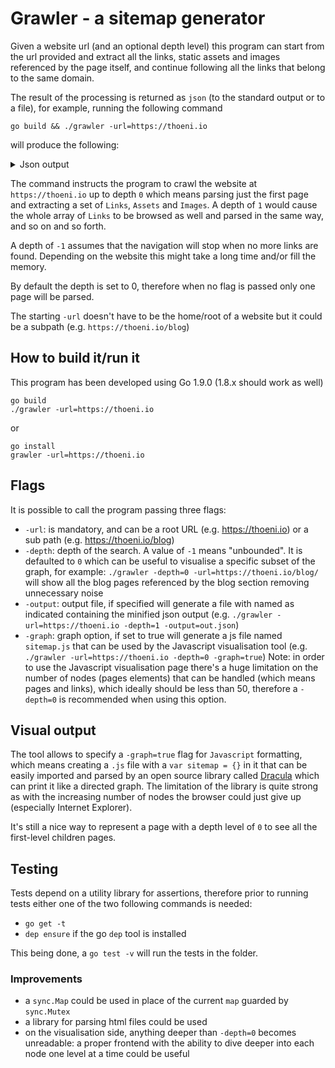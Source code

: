 # Grawler - a sitemap generator
Given a website url (and an optional depth level) this program can start from the url provided and extract all the links, static assets and images referenced by the page itself, and continue following all the links that belong to the same domain.

The result of the processing is returned as `json` (to the standard output or to a file), for example, running the following command

`go build && ./grawler -url=https://thoeni.io`

will produce the following:

<details><summary>Json output</summary><p>

```
{
   "https://thoeni.io": {
      "Url": "https://thoeni.io",
      "Links": [
         "https://thoeni.io/tags/java",
         "https://thoeni.io/tags/conferences",
         "https://thoeni.io/",
         "https://thoeni.io/page/resources",
         "https://thoeni.io/tags",
         "https://thoeni.io/tags/engineering",
         "https://thoeni.io/tags/philosophy",
         "https://thoeni.io/post/macos-sierra-java/",
         "https://thoeni.io/tags/meetups",
         "https://thoeni.io/tags/sierra",
         "https://thoeni.io/post/welcome/",
         "https://thoeni.io/post/hacker-news-london-october-2016/",
         "https://thoeni.io/tags/london",
         "https://thoeni.io/tags/macos",
         "https://thoeni.io/post/socratesuk-2016/",
         "https://thoeni.io/tags/software-craftsmanship",
         "https://thoeni.io/index.xml",
         "https://thoeni.io/project/slack-tube-service/",
         "https://thoeni.io/page/about",
         "https://thoeni.io/post/the-art-of-coding/",
         "https://thoeni.io/tags/dev",
         "https://thoeni.io/tags/agile",
         "https://thoeni.io/tags/tech"
      ],
      "Assets": [
         "https://thoeni.io/css/main.css",
         "https://thoeni.io/css/pygment_highlights.css",
         "https://thoeni.io/css/highlight.min.css",
         "https://thoeni.io/",
         "https://thoeni.io/index.xml"
      ],
      "Images": [
         "https://thoeni.io/images/avatar.jpg"
      ]
   }
}
```

</p></details>



The command instructs the program to crawl the website at `https://thoeni.io` up to depth `0` which means parsing just the first page and extracting a set of `Links`, `Assets` and `Images`. A depth of `1` would cause the whole array of `Links` to be browsed as well and parsed in the same way, and so on and so forth.

A depth of `-1` assumes that the navigation will stop when no more links are found. Depending on the website this might take a long time and/or fill the memory.

By default the depth is set to 0, therefore when no flag is passed only one page will be parsed.

The starting `-url` doesn't have to be the home/root of a website but it could be a subpath (e.g. `https://thoeni.io/blog`)

## How to build it/run it

This program has been developed using Go 1.9.0 (1.8.x should work as well)

```
go build
./grawler -url=https://thoeni.io
```
or

```
go install
grawler -url=https://thoeni.io
```

## Flags
It is possible to call the program passing three flags:

- `-url`: is mandatory, and can be a root URL (e.g. https://thoeni.io) or a sub path (e.g. https://thoeni.io/blog)
- `-depth`: depth of the search. A value of `-1` means "unbounded". It is defaulted to `0` which can be useful to visualise a specific subset of the graph, for example: `./grawler -depth=0 -url=https://thoeni.io/blog/` will show all the blog pages referenced by the blog section removing unnecessary noise
- `-output`: output file, if specified will generate a file with named as indicated containing the minified json output (e.g. `./grawler -url=https://thoeni.io -depth=1 -output=out.json`)
- `-graph`: graph option, if set to true will generate a js file named `sitemap.js` that can be used by the Javascript visualisation tool (e.g. `./grawler -url=https://thoeni.io -depth=0 -graph=true`)
   Note: in order to use the Javascript visualisation page there's a huge limitation on the number of nodes (pages elements) that can be handled (which means pages and links), which ideally should be less than 50, therefore a `-depth=0` is recommended when using this option.
  
## Visual output

The tool allows to specify a `-graph=true` flag for `Javascript` formatting, which means creating a `.js` file with a `var sitemap = {}` in it that can be easily imported and parsed by an open source library called [Dracula](https://www.graphdracula.net/) which can print it like a directed graph. The limitation of the library is quite strong as with the increasing number of nodes the browser could just give up (especially Internet Explorer).

It's still a nice way to represent a page with a depth level of `0` to see all the first-level children pages.

## Testing
Tests depend on a utility library for assertions, therefore prior to running tests either one of the two following commands is needed:

 - `go get -t`
 - `dep ensure` if the go `dep` tool is installed

This being done, a `go test -v` will run the tests in the folder.

### Improvements

 - a `sync.Map` could be used in place of the current `map` guarded by `sync.Mutex`
 - a library for parsing html files could be used
 - on the visualisation side, anything deeper than `-depth=0` becomes unreadable: a proper frontend with the ability to dive deeper into each node one level at a time could be useful